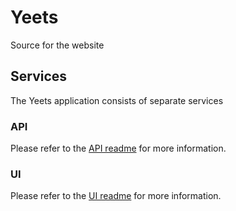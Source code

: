 # Yeets

Source for the website

## Services

The Yeets application consists of separate services

### API

Please refer to the [API readme] for more information.

### UI

Please refer to the [UI readme] for more information.

[api readme]: ./svc/api/README.md
[ui readme]: ./svc/ui/README.md
